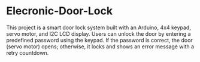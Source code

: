 # Elecronic-Door-Lock
This project is a smart door lock system built with an Arduino, 4x4 keypad, servo motor, and I2C LCD display. Users can unlock the door by entering a predefined password using the keypad. If the password is correct, the door (servo motor) opens; otherwise, it locks and shows an error message with a retry countdown. 
